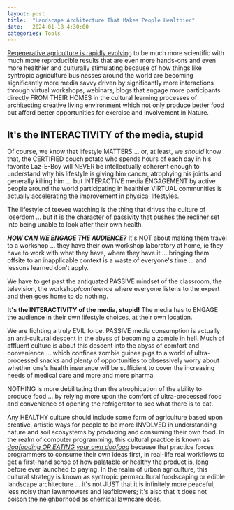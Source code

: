 ```yaml
---
layout: post
title:  "Landscape Architecture That Makes People Healthier"
date:   2024-01-18 4:30:00
categories: Tools
---
```



[Regenerative agriculture is rapidly evolving](https://www.syntropia.com.au/syntropic-farming-blog) to be much more scientific with much more reproducible results that are even more hands-ons and even more healthier and culturally stimulating because of how things like syntropic agriculture businesses around the world are becoming significantly more media savvy driven by significantly more interactions through virtual workshops, webinars, blogs that engage more participants directly FROM THEIR HOMES in the cultural learning processes of architecting creative living environment which not only produce better food but afford better opportunities for exercise and involvement in Nature.

## It's the INTERACTIVITY of the media, stupid

Of course, we know that lifestyle MATTERS ... or, at least, we *should* know that, the CERTIFIED couch potato who spends hours of each day in his favorite Laz-E-Boy will NEVER be intellectually coherent enough to understand why his lifestyle is giving him cancer, atrophying his joints and generally killing him ... but INTERACTIVE media ENGAGEMENT by active people around the world participating in healthier VIRTUAL communities is actually accelerating the improvement in physical lifestyles.

The lifestyle of teevee watching is the thing that drives the culture of loserdom ... but it is the character of passivity that pushes the recliner set into being unable to look after their own health. 

***HOW CAN WE ENGAGE THE AUDIENCE?*** It's NOT about making them travel to a workshop ... they have their own workshop laboratory at home, ie they have to work with what they have, where they have it ... bringing them offsite to an inapplicable context is a waste of everyone's time ... and lessons learned don't apply.

We have to get past the antiquated PASSIVE mindset of the classroom, the television, the workshop/conference where everyone listens to the expert and then goes home to do nothing.

**It's the INTERACTIVITY of the media, stupid!**  The media has to ENGAGE the audience in their own lifestyle choices, at their own location. 

We are fighting a truly EVIL force. PASSIVE media consumption is actually an anti-cultural descent in the abyss of becoming a zombie in hell. Much of affluent culture is about this descent into the abyss of comfort and convenience ... which confines zombie guinea pigs to a world of ultra-processed snacks and plenty of opportunities to obsessively worry about whether one's health insurance will be sufficient to cover the increasing needs of medical care and more and more pharma.

NOTHING is more debilitating than the atrophication of the ability to produce food ... by relying more upon the comfort of ultra-processed food and convenience of opening the refrigerator to see what there is to eat.

Any HEALTHY culture should include some form of agriculture based upon creative, artistic ways for people to be more INVOLVED in understanding nature and soil ecosystems by producing and consuming their own food. In the realm of computer programming, this cultural practice is known as [*dogfooding OR EATING your own dogfood*](https://en.wikipedia.org/wiki/Eating_your_own_dog_food) because that practice forces programmers to consume their own ideas first, in real-life real workflows to get a first-hand sense of how palatable or healthy the product is, long before ever launched to paying.  In the realm of urban agriculture, this cultural strategy is known as syntropic permacultural foodscaping or edible landscape architecture ... it's not JUST that it is infinitely more peaceful, less noisy than lawnmowers and leafblowers; it's also that it does not poison the neighborhood as chemical lawncare does. 

  